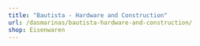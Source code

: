 ```yaml
---
title: "Bautista - Hardware and Construction"
url: /dasmarinas/bautista-hardware-and-construction/
shop: Eisenwaren
---
```

